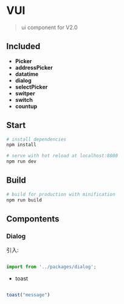 # VUI

> ui component for V2.0

## Included
 - **Picker**
 - **addressPicker**
 - **datatime**
 - **dialog**
 - **selectPicker**
 - **switper**
 - **switch**
 - **countup**


## Start

``` bash
# install dependencies
npm install

# serve with hot reload at localhost:8080
npm run dev

```

## Build

``` bash
# build for production with minification
npm run build

```

## Compontents

### Dialog

引入:
```js

import from '../packages/dialog';

```

- toast

```js

toast("message")

```
